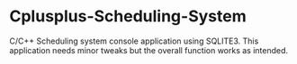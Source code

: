 # Cplusplus-Scheduling-System
C/C++ Scheduling system console application using SQLITE3.
This application needs minor tweaks but the overall function works as intended.
